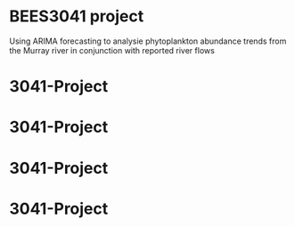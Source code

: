 # BEES3041 project

Using ARIMA forecasting to analysie phytoplankton abundance trends from the Murray river in conjunction with reported river flows 
# 3041-Project
# 3041-Project
# 3041-Project
# 3041-Project
